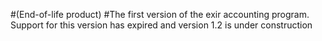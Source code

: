 #(End-of-life product)
#The first version of the exir accounting program. 
Support for this version has expired and version 1.2 is under construction

